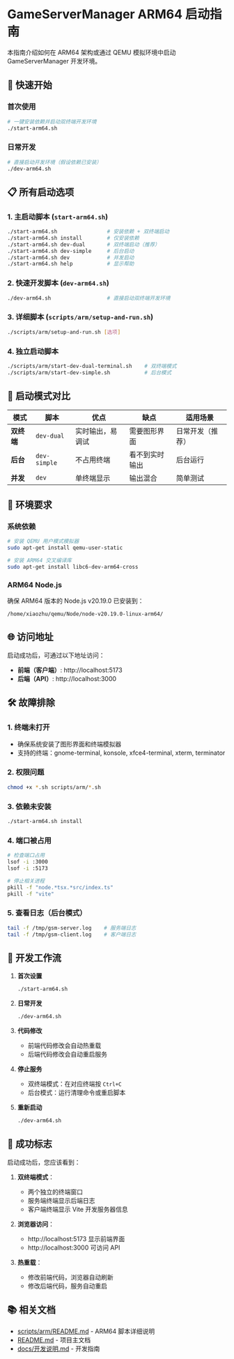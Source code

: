 # GameServerManager ARM64 启动指南

本指南介绍如何在 ARM64 架构或通过 QEMU 模拟环境中启动 GameServerManager 开发环境。

## 🚀 快速开始

### 首次使用
```bash
# 一键安装依赖并启动双终端开发环境
./start-arm64.sh
```

### 日常开发
```bash
# 直接启动开发环境（假设依赖已安装）
./dev-arm64.sh
```

## 📋 所有启动选项

### 1. 主启动脚本 (`start-arm64.sh`)
```bash
./start-arm64.sh                # 安装依赖 + 双终端启动
./start-arm64.sh install        # 仅安装依赖
./start-arm64.sh dev-dual       # 双终端启动（推荐）
./start-arm64.sh dev-simple     # 后台启动
./start-arm64.sh dev            # 并发启动
./start-arm64.sh help           # 显示帮助
```

### 2. 快速开发脚本 (`dev-arm64.sh`)
```bash
./dev-arm64.sh                  # 直接启动双终端开发环境
```

### 3. 详细脚本 (`scripts/arm/setup-and-run.sh`)
```bash
./scripts/arm/setup-and-run.sh [选项]
```

### 4. 独立启动脚本
```bash
./scripts/arm/start-dev-dual-terminal.sh    # 双终端模式
./scripts/arm/start-dev-simple.sh           # 后台模式
```

## 🎯 启动模式对比

| 模式 | 脚本 | 优点 | 缺点 | 适用场景 |
|------|------|------|------|----------|
| **双终端** | `dev-dual` | 实时输出，易调试 | 需要图形界面 | 日常开发（推荐） |
| **后台** | `dev-simple` | 不占用终端 | 看不到实时输出 | 后台运行 |
| **并发** | `dev` | 单终端显示 | 输出混合 | 简单测试 |

## 🔧 环境要求

### 系统依赖
```bash
# 安装 QEMU 用户模式模拟器
sudo apt-get install qemu-user-static

# 安装 ARM64 交叉编译库
sudo apt-get install libc6-dev-arm64-cross
```

### ARM64 Node.js
确保 ARM64 版本的 Node.js v20.19.0 已安装到：
```
/home/xiaozhu/qemu/Node/node-v20.19.0-linux-arm64/
```

## 🌐 访问地址

启动成功后，可通过以下地址访问：

- **前端（客户端）**: http://localhost:5173
- **后端（API）**: http://localhost:3000

## 🛠️ 故障排除

### 1. 终端未打开
- 确保系统安装了图形界面和终端模拟器
- 支持的终端：gnome-terminal, konsole, xfce4-terminal, xterm, terminator

### 2. 权限问题
```bash
chmod +x *.sh scripts/arm/*.sh
```

### 3. 依赖未安装
```bash
./start-arm64.sh install
```

### 4. 端口被占用
```bash
# 检查端口占用
lsof -i :3000
lsof -i :5173

# 停止相关进程
pkill -f "node.*tsx.*src/index.ts"
pkill -f "vite"
```

### 5. 查看日志（后台模式）
```bash
tail -f /tmp/gsm-server.log    # 服务端日志
tail -f /tmp/gsm-client.log    # 客户端日志
```

## 📝 开发工作流

1. **首次设置**
   ```bash
   ./start-arm64.sh
   ```

2. **日常开发**
   ```bash
   ./dev-arm64.sh
   ```

3. **代码修改**
   - 前端代码修改会自动热重载
   - 后端代码修改会自动重启服务

4. **停止服务**
   - 双终端模式：在对应终端按 `Ctrl+C`
   - 后台模式：运行清理命令或重启脚本

5. **重新启动**
   ```bash
   ./dev-arm64.sh
   ```

## 🎉 成功标志

启动成功后，您应该看到：

1. **双终端模式**：
   - 两个独立的终端窗口
   - 服务端终端显示后端日志
   - 客户端终端显示 Vite 开发服务器信息

2. **浏览器访问**：
   - http://localhost:5173 显示前端界面
   - http://localhost:3000 可访问 API

3. **热重载**：
   - 修改前端代码，浏览器自动刷新
   - 修改后端代码，服务自动重启

## 📚 相关文档

- [scripts/arm/README.md](scripts/arm/README.md) - ARM64 脚本详细说明
- [README.md](README.md) - 项目主文档
- [docs/开发说明.md](docs/开发说明.md) - 开发指南
